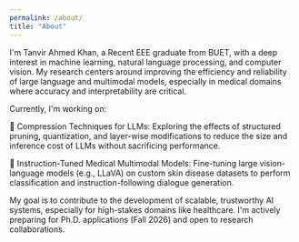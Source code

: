 ```yaml
---
permalink: /about/
title: "About"
---
```


I'm Tanvir Ahmed Khan, a Recent EEE graduate from BUET, with a deep interest in machine learning, natural language processing, and computer vision. My research centers around improving the efficiency and reliability of large language and multimodal models, especially in medical domains where accuracy and interpretability are critical.

Currently, I'm working on:

🔬 Compression Techniques for LLMs: Exploring the effects of structured pruning, quantization, and layer-wise modifications to reduce the size and inference cost of LLMs without sacrificing performance.

🧠 Instruction-Tuned Medical Multimodal Models: Fine-tuning large vision-language models (e.g., LLaVA) on custom skin disease datasets to perform classification and instruction-following dialogue generation.


My goal is to contribute to the development of scalable, trustworthy AI systems, especially for high-stakes domains like healthcare. I'm actively preparing for Ph.D. applications (Fall 2026) and open to research collaborations.
